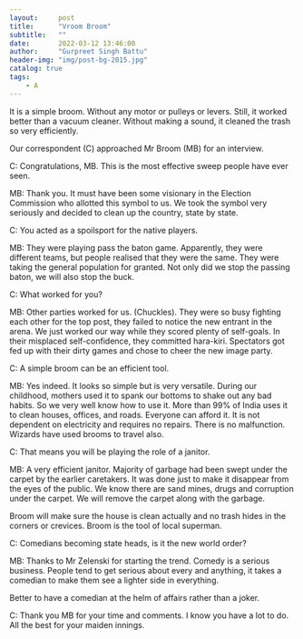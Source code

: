 ```yaml
---
layout:     post
title:      "Vroom Broom"
subtitle:   ""
date:       2022-03-12 13:46:00
author:     "Gurpreet Singh Battu"
header-img: "img/post-bg-2015.jpg"
catalog: true
tags:
    - A
---
```


It is a simple broom. Without any motor or pulleys or levers. Still, it worked better than a vacuum cleaner. Without making a sound, it cleaned the trash so very efficiently.

Our correspondent (C) approached Mr Broom (MB) for an interview.

C: Congratulations, MB. This is the most effective sweep people have ever seen.

MB: Thank you. It must have been some visionary in the Election Commission who allotted this symbol to us. We took the symbol very seriously and decided to clean up the country, state by state.

C: You acted as a spoilsport for the native players.

MB: They were playing pass the baton game. Apparently, they were different teams, but people realised that they were the same. They were taking the general population for granted. Not only did we stop the passing baton, we will also stop the buck.

C: What worked for you?

MB: Other parties worked for us. (Chuckles). They were so busy fighting each other for the top post, they failed to notice the new entrant in the arena. We just worked our way while they scored plenty of self-goals. In their misplaced self-confidence, they committed hara-kiri. Spectators got fed up with their dirty games and chose to cheer the new image party.

C: A simple broom can be an efficient tool.

MB: Yes indeed. It looks so simple but is very versatile. During our childhood, mothers used it to spank our bottoms to shake out any bad habits. So we very well know how to use it. More than 99% of India uses it to clean houses, offices, and roads. Everyone can afford it. It is not dependent on electricity and requires no repairs. There is no malfunction. Wizards have used brooms to travel also.

C: That means you will be playing the role of a janitor.

MB: A very efficient janitor. Majority of garbage had been swept under the carpet by the earlier caretakers. It was done just to make it disappear from the eyes of the public. We know there are sand mines, drugs and corruption under the carpet. We will remove the carpet along with the garbage.

Broom will make sure the house is clean actually and no trash hides in the corners or crevices. Broom is the tool of local superman.

C: Comedians becoming state heads, is it the new world order?

MB: Thanks to Mr Zelenski for starting the trend. Comedy is a serious business. People tend to get serious about every and anything, it takes a comedian to make them see a lighter side in everything.

Better to have a comedian at the helm of affairs rather than a joker.

C: Thank you MB for your time and comments. I know you have a lot to do. All the best for your maiden innings.
